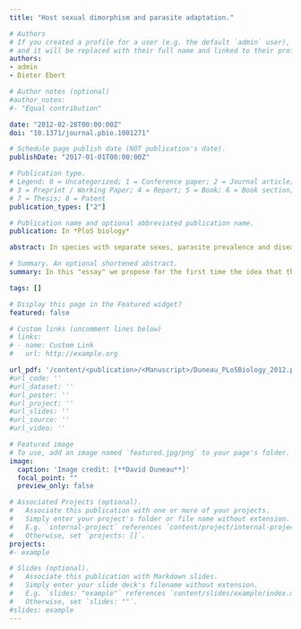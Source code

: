 ```yaml
---
title: "Host sexual dimorphism and parasite adaptation."

# Authors
# If you created a profile for a user (e.g. the default `admin` user), write the username (folder name) here 
# and it will be replaced with their full name and linked to their profile.
authors: 
- admin
- Dieter Ebert

# Author notes (optional)
#author_notes:
#- "Equal contribution"

date: "2012-02-28T00:00:00Z"
doi: "10.1371/journal.pbio.1001271"

# Schedule page publish date (NOT publication's date).
publishDate: "2017-01-01T00:00:00Z"

# Publication type.
# Legend: 0 = Uncategorized; 1 = Conference paper; 2 = Journal article;
# 3 = Preprint / Working Paper; 4 = Report; 5 = Book; 6 = Book section;
# 7 = Thesis; 8 = Patent
publication_types: ["2"]

# Publication name and optional abbreviated publication name.
publication: In *PloS biology*

abstract: In species with separate sexes, parasite prevalence and disease expression is often different between males and females. This effect has mainly been attributed to sex differences in host traits, such as immune response. Here, we make the case for how properties of the parasites themselves can also matter. Specifically, we suggest that differences between host sexes in many different traits, such as morphology and hormone levels, can impose selection on parasites. This selection can eventually lead to parasite adaptations specific to the host sex more commonly encountered, or to differential expression of parasite traits depending on which host sex they find themselves in. Parasites adapted to the sex of the host in this way can contribute to differences between males and females in disease prevalence and expression. Considering those possibilities can help shed light on host–parasite interactions, and impact epidemiological and medical science.

# Summary. An optional shortened abstract.
summary: In this "essay" we propose for the first time the idea that the sexual dimorphism of diseases may be the result of the specific adaptation of parasites to the sex of their host. Similarly, as organisms adapt to the environment to which they are most frequently exposed, parasites can adapt to the sex they encounter most frequently (e.g., either because males and females are exposed differently, or because one sex is more easily infected than another due to immune differences). As a result, parasites behave differently depending on the sex they infect.

tags: []

# Display this page in the Featured widget?
featured: false

# Custom links (uncomment lines below)
# links:
# - name: Custom Link
#   url: http://example.org

url_pdf: '/content/<publication>/<Manuscript>/Duneau_PLoSBiology_2012.pdf'
#url_code: ''
#url_dataset: ''
#url_poster: ''
#url_project: ''
#url_slides: ''
#url_source: ''
#url_video: ''

# Featured image
# To use, add an image named `featured.jpg/png` to your page's folder. 
image:
  caption: 'Image credit: [**David Duneau**]'
  focal_point: ""
  preview_only: false

# Associated Projects (optional).
#   Associate this publication with one or more of your projects.
#   Simply enter your project's folder or file name without extension.
#   E.g. `internal-project` references `content/project/internal-project/index.md`.
#   Otherwise, set `projects: []`.
projects:
#- example

# Slides (optional).
#   Associate this publication with Markdown slides.
#   Simply enter your slide deck's filename without extension.
#   E.g. `slides: "example"` references `content/slides/example/index.md`.
#   Otherwise, set `slides: ""`.
#slides: example
---
```

